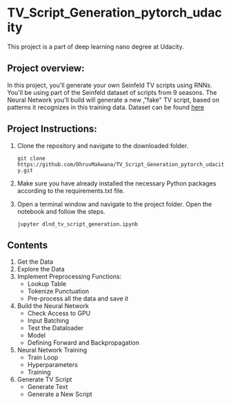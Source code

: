 # TV_Script_Generation_pytorch_udacity
This project is a part of deep learning nano degree at Udacity.

## Project overview:
In this project, you'll generate your own Seinfeld TV scripts using RNNs. You'll be using part of the Seinfeld dataset of scripts from 9 seasons. The Neural Network you'll build will generate a new ,"fake" TV script, based on patterns it recognizes in this training data.
Dataset can be found [here](https://www.kaggle.com/thec03u5/seinfeld-chronicles#scripts.csv)

## Project Instructions:

1. Clone the repository and navigate to the downloaded folder.

    `git clone https://github.com/DhruvMakwana/TV_Script_Generation_pytorch_udacity.git`
	
2. Make sure you have already installed the necessary Python packages according to the requirements.txt file.

3. Open a terminal window and navigate to the project folder. Open the notebook and follow the steps.

    `jupyter dlnd_tv_script_generation.ipynb`
    
    
## Contents
1. Get the Data
2. Explore the Data
3. Implement Preprocessing Functions:
    * Lookup Table
    * Tokenize Punctuation
    * Pre-process all the data and save it
4. Build the Neural Network
    * Check Access to GPU
    * Input Batching
    * Test the Dataloader
    * Model
    * Defining Forward and Backpropagation
5. Neural Network Training
    * Train Loop
    * Hyperparameters
    * Training
6. Generate TV Script
    * Generate Text
    * Generate a New Script
    
